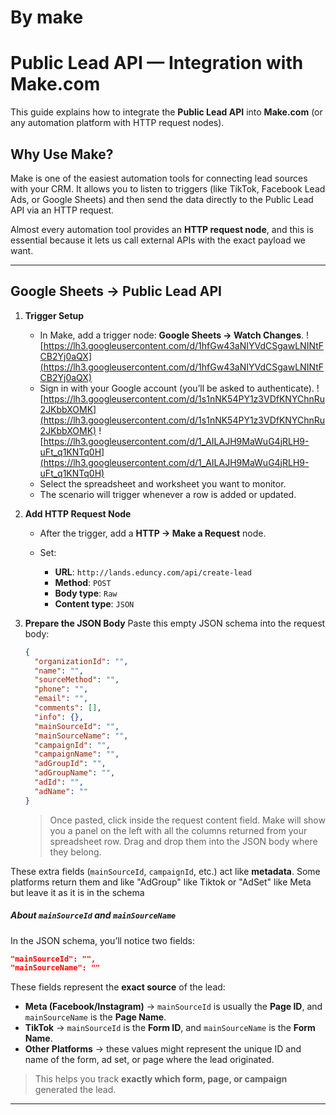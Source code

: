 # By make

# Public Lead API — Integration with Make.com

This guide explains how to integrate the **Public Lead API** into **Make.com** (or any automation platform with HTTP request nodes).

## Why Use Make?

Make is one of the easiest automation tools for connecting lead sources with your CRM. It allows you to listen to triggers (like TikTok, Facebook Lead Ads, or Google Sheets) and then send the data directly to the Public Lead API via an HTTP request.

Almost every automation tool provides an **HTTP request node**, and this is essential because it lets us call external APIs with the exact payload we want.

---

## Google Sheets → Public Lead API

1. **Trigger Setup**

   - In Make, add a trigger node: **Google Sheets → Watch Changes**.
     ![https://lh3.googleusercontent.com/d/1hfGw43aNIYVdCSgawLNINtFCB2Yj0aQX](https://lh3.googleusercontent.com/d/1hfGw43aNIYVdCSgawLNINtFCB2Yj0aQX)
   - Sign in with your Google account (you’ll be asked to authenticate).
     ![https://lh3.googleusercontent.com/d/1s1nNK54PY1z3VDfKNYChnRu2JKbbXOMK](https://lh3.googleusercontent.com/d/1s1nNK54PY1z3VDfKNYChnRu2JKbbXOMK)
     ![https://lh3.googleusercontent.com/d/1_AILAJH9MaWuG4jRLH9-uFt_q1KNTq0H](https://lh3.googleusercontent.com/d/1_AILAJH9MaWuG4jRLH9-uFt_q1KNTq0H)
   - Select the spreadsheet and worksheet you want to monitor.
   - The scenario will trigger whenever a row is added or updated.

2. **Add HTTP Request Node**

   - After the trigger, add a **HTTP → Make a Request** node.
   - Set:

     - **URL**: `http://lands.eduncy.com/api/create-lead`
     - **Method**: `POST`
     - **Body type**: `Raw`
     - **Content type**: `JSON`

3. **Prepare the JSON Body**
   Paste this empty JSON schema into the request body:

   ```json
   {
     "organizationId": "",
     "name": "",
     "sourceMethod": "",
     "phone": "",
     "email": "",
     "comments": [],
     "info": {},
     "mainSourceId": "",
     "mainSourceName": "",
     "campaignId": "",
     "campaignName": "",
     "adGroupId": "",
     "adGroupName": "",
     "adId": "",
     "adName": ""
   }
   ```

   > Once pasted, click inside the request content field.
   > Make will show you a panel on the left with all the columns returned from your spreadsheet row.
   > Drag and drop them into the JSON body where they belong.

These extra fields (`mainSourceId`, `campaignId`, etc.) act like **metadata**. Some platforms return them and like "AdGroup" like Tiktok or "AdSet" like Meta but leave it as it is in the schema

##### About `mainSourceId` and `mainSourceName`

In the JSON schema, you’ll notice two fields:

```json
"mainSourceId": "",
"mainSourceName": ""
```

These fields represent the **exact source** of the lead:

- **Meta (Facebook/Instagram)** → `mainSourceId` is usually the **Page ID**, and `mainSourceName` is the **Page Name**.
- **TikTok** → `mainSourceId` is the **Form ID**, and `mainSourceName` is the **Form Name**.
- **Other Platforms** → these values might represent the unique ID and name of the form, ad set, or page where the lead originated.

> This helps you track **exactly which form, page, or campaign** generated the lead.

---

